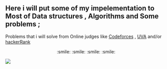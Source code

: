 ## Here i will put some of my impelementation to Most of Data structures , Algorithms and Some problems ;
Problems that i will solve from Online judges like [Codeforces](https://codeforces.com/) , [UVA](https://uva.onlinejudge.org) and/or [hackerRank](https://www.hackerrank.com/)

<p align="center"> :smile: :smile: :smile: :smile: </p>

![](https://upload.wikimedia.org/wikipedia/commons/8/83/ЯндексАлгоритм.jpg)